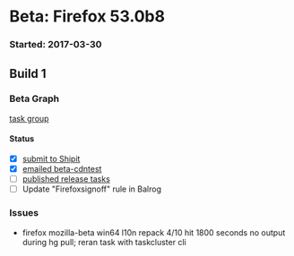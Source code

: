 # Beta: Firefox 53.0b8

### Started: 2017-03-30

## Build 1

### Beta Graph
[task group](https://tools.taskcluster.net/push-inspector/#/2_kJphybTVqI02uQfX80wg)


#### Status
- [x] [submit to Shipit](https://wiki.mozilla.org/Release:Release_Automation_on_Mercurial:Starting_a_Release#Submit_to_Ship_It)
- [x] [emailed beta-cdntest](../how-tos/relpro.md#1-email-drivers-re-release-live-on-test-channel)
- [ ] [published release tasks](../how-tos/relpro.md#3-publish-release)
- [ ] Update "Firefoxsignoff" rule in Balrog

### Issues
- firefox mozilla-beta win64 l10n repack 4/10 hit 1800 seconds no output during hg pull; reran task with taskcluster cli


